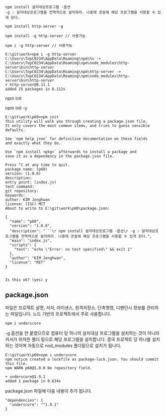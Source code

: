 ```
npm install 설치대상프로그램 -옵션
-g : 설치대상프로그램을 전역적으로 설치하라. 나중에 콘솔에 해당 프로그램을 사용할 수 있게 된다.

npm install http-server -g

npm install -g http-server // 사용가능

npm i -g http-server // 사용가능

E:\git\work>npm i -g http-server
C:\Users\TopC0234\AppData\Roaming\npm\hs -> C:\Users\TopC0234\AppData\Roaming\npm\node_modules\http-server\bin\http-server
C:\Users\TopC0234\AppData\Roaming\npm\http-server -> C:\Users\TopC0234\AppData\Roaming\npm\node_modules\http-server\bin\http-server
+ http-server@0.11.1
added 25 packages in 8.112s
```

npm init

npm init -y

```
E:\git\work\p60>npm init
This utility will walk you through creating a package.json file.
It only covers the most common items, and tries to guess sensible defaults.

See `npm help json` for definitive documentation on these fields
and exactly what they do.

Use `npm install <pkg>` afterwards to install a package and
save it as a dependency in the package.json file.

Press ^C at any time to quit.
package name: (p60)
version: (1.0.0)
description:
entry point: (index.js)
test command:
git repository:
keywords:
author: KIM Jonghwan
license: (ISC) MIT
About to write to E:\git\work\p60\package.json:

{
  "name": "p60",
  "version": "1.0.0",
  "description": "```\r npm install 설치대상프로그램 -옵션\r -g : 설치대상프로그램을 전역적으로 설치하라. 나중에 콘솔에 해당 프로그램을 사용할 수 있게 된다.",
  "main": "index.js",
  "scripts": {
    "test": "echo \"Error: no test specified\" && exit 1"
  },
  "author": "KIM Jonghwan",
  "license": "MIT"
}


Is this ok? (yes) y
```

package.json
-------------
파일은 프로젝트 설명, 저자, 라이센스, 원격저장소, 단축명령, 디펜던시 정보를 관리하는 파일입니다.
노드 기반의 프로젝트에서 주로 사용합니다.

```
npm i underscore
```

-g 옵션을 안 붙였으므로 컴퓨터 당 하나의 설치대상 프로그램을
 설치하는 것이 아니라 커서가 위차한 폴더 밑으로 해당 프로그램을 설치합니다.
 결국 프로젝트 당 하나를 설치하는 것이며 자동으로
 nod_modules 폴더밑으로 설치가 됩니다.

 ```
 E:\git\work\p60>npm i underscore
npm notice created a lockfile as package-lock.json. You should commit this file.
npm WARN p60@1.0.0 No repository field.

+ underscore@1.9.1
added 1 package in 0.634s
```


package.json 파일에 다음 내용이 추가 됩니다.
```
"dependencies": {
  "underscore": "^1.9.1"
}
```
